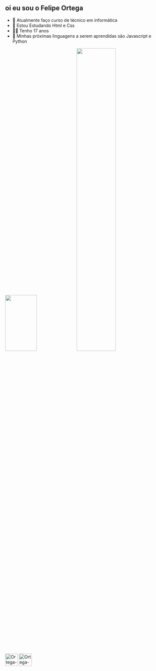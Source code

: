 ## oi eu sou o Felipe Ortega
- 🎲 Atualmente faço curso de  técnico em  informática
- 🧩 Estou Estudando Html e Css
- 🧑‍💻 Tenho 17 anos
- 🎩 Minhas  próximas linguagens a serem aprendidas são Javascript e Python

<div>
<img height="180em"  width="45%"  src="https://github-readme-stats.vercel.app/api?username=OrtegaDev01&show_icons=true&theme=dracula">
<img heigh="180em"  width="50%"src="https://github-readme-stats.vercel.app/api/top-langs/?username=OrtegaDev01&layout=compact&theme=dracula">
</div>

<div>
<img alt="Ortega-html" height="40" width="40" src="https://cdn.jsdelivr.net/gh/devicons/devicon@latest/icons/html5/html5-original-wordmark.svg" >
<img  alt="Ortega-css" height="40" width="42"  src="https://cdn.jsdelivr.net/gh/devicons/devicon@latest/icons/css3/css3-original-wordmark.svg">
</div>



